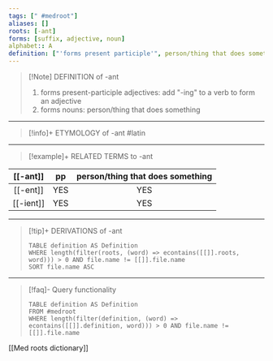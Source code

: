 ```yaml
---
tags: [" #medroot"]
aliases: []
roots: [-ant]
forms: [suffix, adjective, noun]
alphabet:: A
definition: ["'forms present participle'", person/thing that does something]
---
```

>[!Note] DEFINITION of -ant
>1. forms present-participle adjectives: add "-ing" to a verb to form an adjective
>2. forms nouns:  person/thing that does something
_____
>[!info]+ ETYMOLOGY of -ant
>#latin
_____
>[!example]+ RELATED TERMS to -ant
>
| [[-ant]]  | pp  | person/thing that does something |
|:---------:|:---:|:--------------------------------:|
| [[-ent]]  | YES |               YES                |
| [[-ient]] | YES |               YES                |
_____
>[!tip]+ DERIVATIONS of -ant
>```dataview
>TABLE definition AS Definition 
>WHERE length(filter(roots, (word) => econtains([[]].roots, word))) > 0 AND file.name != [[]].file.name
>SORT file.name ASC
>```
_____
>[!faq]- Query functionality
>
>```dataview
>TABLE definition AS Definition
>FROM #medroot
>WHERE length(filter(definition, (word) => econtains([[]].definition, word))) > 0 AND file.name != [[]].file.name
>```

[[Med roots dictionary]]


